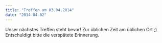 ```yaml
---
title: "Treffen am 03.04.2014"
date: "2014-04-02"
---
```


Unser nächstes Treffen steht bevor! Zur üblichen Zeit am üblichen Ort ;) Entschuldigt bitte die verspätete Erinnerung.
